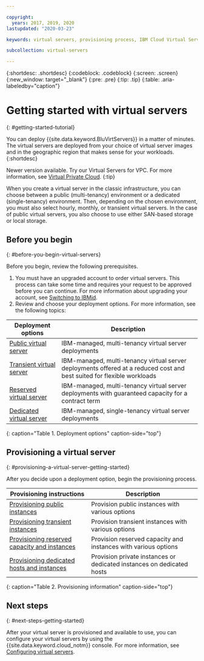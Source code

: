 ```yaml
---

copyright:
  years: 2017, 2019, 2020
lastupdated: "2020-03-23"

keywords: virtual servers, provisioning process, IBM Cloud Virtual Servers

subcollection: virtual-servers

---
```


{:shortdesc: .shortdesc}
{:codeblock: .codeblock}
{:screen: .screen}
{:new_window: target="_blank"}
{:pre: .pre}
{:tip: .tip}
{:table: .aria-labeledby="caption"}

# Getting started with virtual servers
{: #getting-started-tutorial}

You can deploy {{site.data.keyword.BluVirtServers}} in a matter of minutes. The virtual servers are deployed from your choice of virtual server images and in the geographic region that makes sense for your workloads.
{:shortdesc}

Newer version available. Try our Virtual Servers for VPC. For more information, see [Virtual Private Cloud](/docs/vpc?topic=vpc-getting-started).
{:tip}

When you create a virtual server in the classic infrastructure, you can choose between a public (multi-tenancy) environment or a dedicated (single-tenancy) environment. Then, depending on the chosen environment, you must also select hourly, monthly, or transient virtual servers. In the case of public virtual servers, you also choose to use either SAN-based storage or local storage.

## Before you begin
{: #before-you-begin-virtual-servers}

Before you begin, review the following prerequisites.

  1. You must have an upgraded account to order virtual servers. This process can take some time and requires your request to be approved before you can continue. For more information about upgrading your account, see [Switching to IBMid](/docs/account?topic=account-unifyingaccounts#unifyingaccounts).
  2. Review and choose your deployment options. For more information, see the following topics:

|              Deployment options                           |  Description                                        |
| --------------------------------------------------------- | --------------------------------------------------- |
|[Public virtual server](/docs/virtual-servers?topic=virtual-servers-about-public-virtual-servers)            | IBM-managed, multi-tenancy virtual server deployments|
|[Transient virtual server](/docs/virtual-servers?topic=virtual-servers-about-vs-transient)| IBM-managed, multi-tenancy virtual server deployments offered at a reduced cost and best suited for flexible workloads |
|[Reserved virtual server](/docs/virtual-servers?topic=virtual-servers-about-reserved-virtual-servers)  | IBM-managed, multi-tenancy virtual server deployments with guaranteed capacity for a contract term |
|[Dedicated virtual server](/docs/virtual-servers?topic=virtual-servers-dedicated-virtual-servers)      | IBM-managed, single-tenancy virtual server deployments            |
{: caption="Table 1. Deployment options" caption-side="top"}   

## Provisioning a virtual server
{: #provisioning-a-virtual-server-getting-started}

After you decide upon a deployment option, begin the provisioning process.

|              Provisioning instructions                                         |  Description                                            |
| -------------------------------------------------------------------------- | ------------------------------------------------------- |
|[Provisioning public instances](/docs/virtual-servers?topic=virtual-servers-ordering-vs-public)                | Provision public instances with various options             |
|[Provisioning transient instances](/docs/virtual-servers?topic=virtual-servers-ordering-vs-transient)                | Provision transient instances with various options            |
|[Provisioning reserved capacity and instances](/docs/virtual-servers?topic=virtual-servers-provisioning-reserved-capacity-and-instances)            | Provision reserved capacity and instances with various options |
|[Provisioning dedicated hosts and instances](/docs/virtual-servers?topic=virtual-servers-provisioning-dedicated-hosts-instances) | Provision private instances or dedicated instances on dedicated hosts|
{: caption="Table 2. Provisioning information" caption-side="top"}

## Next steps
{: #next-steps-getting-started}

After your virtual server is provisioned and available to use, you can configure your virtual servers by using the
{{site.data.keyword.cloud_notm}} console. For more information, see [Configuring virtual servers](/docs/virtual-servers?topic=virtual-servers-configuring-virtual-servers).
